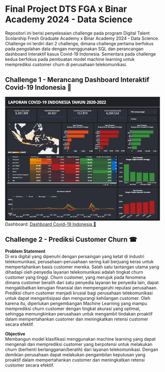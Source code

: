 # Final Project DTS FGA x Binar Academy 2024 - Data Science
  
Repositori ini berisi penyelesaian challenge pada program Digital Talent Scolarship Fresh Graduate Academy x Binar Academy 2024 - Data Science. Challenge ini terdiri dari 2 challenge, dimana challenge pertama berfokus pada pengolahan data dengan menggunakan SQL dan perancangan dashboard interaktif kasus Covid-19 Indonesia. Sementara pada challenge kedua berfokus pada pembuatan model machine learning untuk memprediksi customer churn di perusahaan telekomunikasi.

## Challenge 1 - Merancang Dashboard Interaktif Covid-19 Indonesia &#x1F9A0;
![Dashboard Covid-19](https://github.com/yoshanda/fgaxbinar_datascience/blob/main/Dashboard%20Covid-19%20Indonesia.PNG)
Dashboard: [Dashboard Covid-19 Indonesia &#x1F9A0;](https://lookerstudio.google.com/reporting/330f55bd-53ad-4d33-a410-48734d3a767c)

## Challenge 2 - Prediksi Customer Churn &#x260E;

**Problem Statement**
<br>
Di era digital yang dipenuhi dengan persaingan yang ketat di industri telekomunikasi, perusahaan-perusahaan sering kali berjuang keras untuk mempertahankan basis customer mereka. Salah satu tantangan utama yang dihadapi oleh penyedia layanan telekomunikasi adalah tingkat churn customer yang tinggi. Churn customer, yang merujuk pada fenomena dimana customer beralih dari satu penyedia layanan ke penyedia lain, dapat mengakibatkan kerugian finansial dan mempengaruhi reputasi perusahaan. Prediksi churn customer menjadi krusial bagi perusahaan telekomunikasi untuk dapat mengantisipasi dan mengurangi kehilangan customer. Oleh karena itu, diperlukan pengembangan Machine Learning yang mampu memprediksi churn customer dengan tingkat akurasi yang optimal, sehingga memungkinkan perusahaan untuk mengambil tindakan proaktif dalam mempertahankan customer dan meningkatkan retensi customer secara efektif.

**Objective**
<br>
Membangun model klasifikasi menggunakan machine learning yang dapat mengenali dan memprediksi customer yang berpotensi untuk melakukan churn (berhenti berlangganan/beralih) dari layanan telekomunikasi. Dengan demikian perusahaan dapat melakukan pengambilan keputusan yang proaktif dalam mempertahankan customer dan meningkatkan retensi customer secara efektif.
